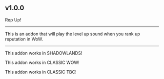 v1.0.0
 ------------------------------

Rep Up!

 ------------------------------

This is an addon that will play the level up sound when you rank up reputation in WoW.

 ------------------------------

This addon works in SHADOWLANDS!

This addon works in CLASSIC WOW!

This addon works in CLASSIC TBC!
